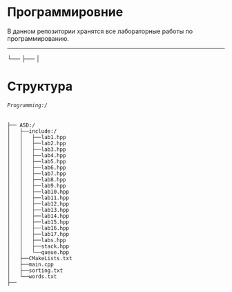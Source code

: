 # Программировние
В данном репозитории хранятся все лабораторные работы по программированию.

---
└── ├── │
# Структура 

###### `Programming:/`
	├── ASD:/
	│	├──include:/
	│	│	├──lab1.hpp
	│	│	├──lab2.hpp
	│	│	├──lab3.hpp
	│	│	├──lab4.hpp
	│	│	├──lab5.hpp
	│	│	├──lab6.hpp
	│	│	├──lab7.hpp
	│	│	├──lab8.hpp
	│	│	├──lab9.hpp
	│	│	├──lab10.hpp
	│	│	├──lab11.hpp
	│	│	├──lab12.hpp
	│	│	├──lab13.hpp
	│	│	├──lab14.hpp
	│	│	├──lab15.hpp
	│	│	├──lab16.hpp
	│	│	├──lab17.hpp
	│	│	├──labs.hpp
	│	│	├──stack.hpp
	│	│	└──queue.hpp
	│	├──CMakeLists.txt
	│	├──main.cpp
	│	├──sorting.txt
	│	└──words.txt
	├──
